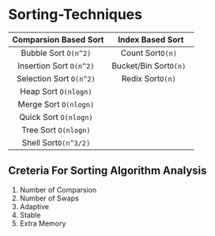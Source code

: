 # Sorting-Techniques



| Comparsion Based Sort | Index Based Sort |
| :---: | :---: |
| Bubble Sort ```O(n^2) ```| Count Sort```O(n) ``` |
| Insertion Sort ```O(n^2) ``` |  Bucket/Bin Sort```O(n) ```|
| Selection Sort  ```O(n^2) ```| Redix Sort```O(n) ``` |
| Heap Sort ```O(nlogn) ```|  |
| Merge Sort ```O(nlogn) ```|  |
| Quick Sort ```O(nlogn) ```|  |
| Tree Sort ```O(nlogn) ```|  |
| Shell Sort```O(n^3/2) ``` |  |


## Creteria For Sorting Algorithm Analysis

1. Number of Comparsion
2. Number of Swaps
3. Adaptive
4. Stable
5. Extra Memory
                                    
